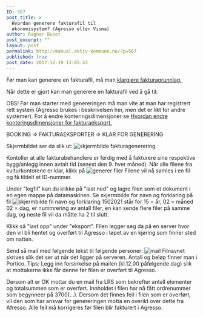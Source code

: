 ```yaml
---
ID: 567
post_title: >
  Hvordan generere fakturafil til
  økonomisystem? (Agresso eller Visma)
author: Ragnar Buset
post_excerpt: ""
layout: post
permalink: http://manual.aktiv-kommune.no/?p=567
published: true
post_date: 2017-12-19 13:05:43
---
```

Før man kan generere en fakturafil, må man [klargjøre fakturagrunnlag.](https://manual.aktiv-kommune.no/?p=571)

Når dette er gjort kan man generere en fakturafil ved å gå til:

OBS! Før man starter med genereringen må man vite at man har registrert rett system (Agresso brukes i beskrivelsen her, men det er likt for andre systemer). For å endre konteringsdimensjoner se [Hvordan endre konteringsdimensjoner for fakturaeksport.](http://manual.aktiv-kommune.no/?p=622)

BOOKING => FAKTURAEKSPORTER => KLAR FOR GENERERING

Skjermbildet ser da slik ut: 
![skjermbilde fakturagenerering](http://manual.aktiv-kommune.no/wp-content/uploads/2017/12/Skjermbildefakturagenerering.png)

Kontoller at alle fakturabehandlere er ferdig med å fakturere sine respektive bygg/anlegg innen avtalt tid (senest den 9. hver måned).
Når alle filene fra kulturkontorene er klar, klikk på 
![generer filer](http://manual.aktiv-kommune.no/wp-content/uploads/2017/12/Skjermbildegenererfiler.png)
Filene vil nå samles i en fil og få tildelt et ID-nummer. 

Under "logfil" kan du klikke på "last ned" og lagre filen som et dokument i en egen mappe på datamaskinen. Se skjermbilde for navn og forklaring på fil
![skjermbilde fil navn og forklaring](http://manual.aktiv-kommune.no/wp-content/uploads/2017/12/forklaringfildato.png)
1502021 står for 15 = år, 02 = måned 02 = dag, er nummrering av antall filer, en kan sende flere filer på samme dag, og neste fil vil da måtte ha 2 til slutt.

Klikk så "last opp" under "eksport". Filen legger seg da på en server hvor den vil bli hentet og overført til Agresso i løpet av en kjøring som finner sted om natten. 

Send så mail med følgende tekst til følgende personer: 
![mail](http://manual.aktiv-kommune.no/wp-content/uploads/2017/12/filoverforing.png)
Filnavnet skrives slik det ser ut når det ligger på serveren. Antall og beløp finner man i Portico. 
Tips: Legg inn forsinkelse på mailen (kl.12.00 påfølgende dag) slik at mottakerne ikke får denne før filen er overført til Agresso.

Dersom alt er OK mottar du en mail fra LRS som bekrefter antall elementer og totalsummen som er overført. Innholdet i filen har nå fått ordrenummer som begynneer på 3700(...). 
Dersom det finnes feil i filen som er overført, vil den som har ansvar for genereringen motta en overikt over dette fra Afresso. Alle feil må korrigeres før filen blir fakturert i Agresso.